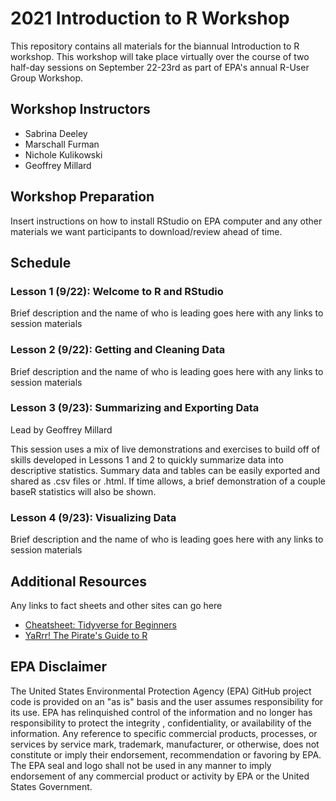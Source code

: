 # 2021 Introduction to R Workshop
This repository contains all materials for the biannual Introduction to R workshop. This workshop will take place virtually over the course of two half-day sessions on September 22-23rd as part of EPA's annual R-User Group Workshop.

## Workshop Instructors
- Sabrina Deeley
- Marschall Furman
- Nichole Kulikowski
- Geoffrey Millard

## Workshop Preparation
Insert instructions on how to install RStudio on EPA computer and any other materials we want participants to download/review ahead of time.

## Schedule
### Lesson 1 (9/22): Welcome to R and RStudio
Brief description and the name of who is leading goes here with any links to session materials

### Lesson 2 (9/22): Getting and Cleaning Data
Brief description and the name of who is leading goes here with any links to session materials

### Lesson 3 (9/23): Summarizing and Exporting Data
Lead by Geoffrey Millard

This session uses a mix of live demonstrations and exercises to build off of skills developed in Lessons 1 and 2 to quickly summarize data into descriptive statistics.  Summary data and tables can be easily exported and shared as .csv files or .html.  If time allows, a brief demonstration of a couple baseR statistics will also be shown.

### Lesson 4 (9/23): Visualizing Data
Brief description and the name of who is leading goes here with any links to session materials

## Additional Resources
Any links to fact sheets and other sites can go here
- [Cheatsheet: Tidyverse for Beginners](https://s3.amazonaws.com/assets.datacamp.com/blog_assets/Tidyverse+Cheat+Sheet.pdf)
- [YaRrr! The Pirate's Guide to R](https://bookdown.org/ndphillips/YaRrr/)

## EPA Disclaimer
The United States Environmental Protection Agency (EPA) GitHub project code is provided on an "as is" basis and the user assumes responsibility for its use. EPA has relinquished control of the information and no longer has responsibility to protect the integrity , confidentiality, or availability of the information. Any reference to specific commercial products, processes, or services by service mark, trademark, manufacturer, or otherwise, does not constitute or imply their endorsement, recommendation or favoring by EPA. The EPA seal and logo shall not be used in any manner to imply endorsement of any commercial product or activity by EPA or the United States Government.
